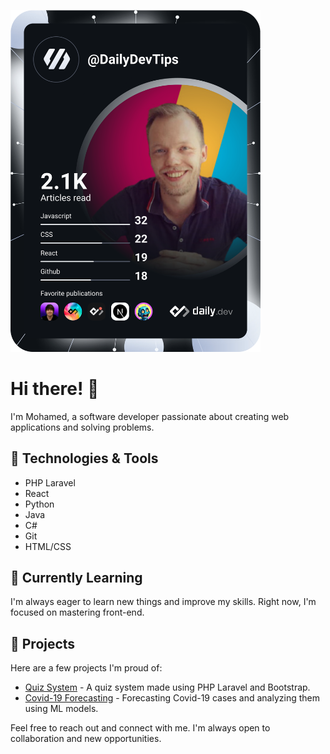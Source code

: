 <a href="https://app.daily.dev/DailyDevTips"><img src="https://github.com/rebelchris/rebelchris/blob/master/devcard.svg" width="400" alt="Chris Bongers's Dev Card"/></a>

# Hi there! 👋

I'm Mohamed, a software developer passionate about creating web applications and solving problems. 
## 🔧 Technologies & Tools

- PHP Laravel
- React
- Python
- Java
- C#
- Git
- HTML/CSS

## 🌱 Currently Learning

I'm always eager to learn new things and improve my skills. Right now, I'm focused on mastering front-end.


## 🚀 Projects

Here are a few projects I'm proud of:

- [Quiz System](https://github.com/elazabmohamed/quiz-system) - A quiz system made using PHP Laravel and Bootstrap.
- [Covid-19 Forecasting](https://github.com/nafizcntz/Covid19-Tr-Forecasting) - Forecasting Covid-19 cases and analyzing them using ML models.


Feel free to reach out and connect with me. I'm always open to collaboration and new opportunities.
